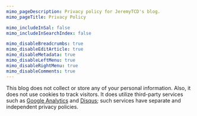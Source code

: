```yaml
---
mimo_pageDescription: Privacy policy for JeremyTCD's blog.
mimo_pageTitle: Privacy Policy

mimo_includeInSal: false
mimo_includeInSearchIndex: false

mimo_disableBreadcrumbs: true
mimo_disableEditArticle: true
mimo_disableMetadata: true
mimo_disableLeftMenu: true
mimo_disableRightMenu: true
mimo_disableComments: true
---
```


This blog does not collect or store any of your personal information. Also, it does not use cookies to track visitors. It does utilize third-party 
services such as [Google Analytics](https://analytics.google.com/) and [Disqus](https://disqus.com/); such services have separate and independent
privacy policies.